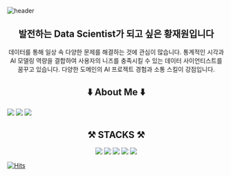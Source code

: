 
![header](https://capsule-render.vercel.app/api?type=wave&color=auto&height=300&section=header&text=Emperorone%20Github&fontSize=90)

<div align=center><h2>발전하는 Data Scientist가 되고 싶은 황재원입니다</h1></div>

<div align=center> 
데이터를 통해 일상 속 다양한 문제를 해결하는 것에 관심이 많습니다. 통계적인 시각과 AI 모델링 역량을 결합하여 사용자의 니즈를 충족시킬 수 있는 데이터 사이언티스트를 꿈꾸고 있습니다. 
다양한 도메인의 AI 프로젝트 경험과 소통 스킬이 강점입니다. </br>






</div>
<div align=center><h2>⬇️ About Me ⬇️</h1></div>

<a href="https://www.linkedin.com/in/jaewon-hwang-359498224/" target="_blank"><img src="https://img.shields.io/badge/LinkedIn-0A66C2?style=flat-square&logo=LinkedIn&logoColor=blue"/></a>
<a href="https://emperor-one-data-study.tistory.com/" target="_blank"><img src="https://img.shields.io/badge/Tistory-000000?style=flat-square&logo=Tistory&logoColor=orange"/></a>
<a href="https://alpine-fender-f1b.notion.site/Jaewon-Hwang-Portfolio-3987d7365141487aa2005f33e0d4b00a?pvs=4" target="_blank"><img src="https://img.shields.io/badge/aboutdotme-00A98F?style=flat-square&logo=aboutdotme&logoColor=white"/></a>

<div align=center><h2>⚒ STACKS ⚒</h1></div>

<div align=center> 
<img src="https://img.shields.io/badge/python-3776AB?style=for-the-badge&logo=python&logoColor=white"> 
<img src="https://img.shields.io/badge/Pytorch-EE4C2C?style=for-the-badge&logo=Pytorch&logoColor=white"> 
<img src="https://img.shields.io/badge/MySQL-4479A1?style=for-the-badge&logo=MySQL&logoColor=white"> 
<img src="https://img.shields.io/badge/Tableau-E97627?style=for-the-badge&logo=Tableau&logoColor=white"> 
<img src="https://img.shields.io/badge/Notion-000000?style=for-the-badge&logo=Notion&logoColor=white">  

</div>




[![Hits](https://hits.seeyoufarm.com/api/count/incr/badge.svg?url=https%3A%2F%2Fgithub.com%2FHwangJae-won&count_bg=%23B27DFF&title_bg=%23969696&icon=github.svg&icon_color=%23E7E7E7&title=%EB%B0%A9%EB%AC%B8%EC%9E%90%EC%88%98+&edge_flat=false)](https://hits.seeyoufarm.com)
